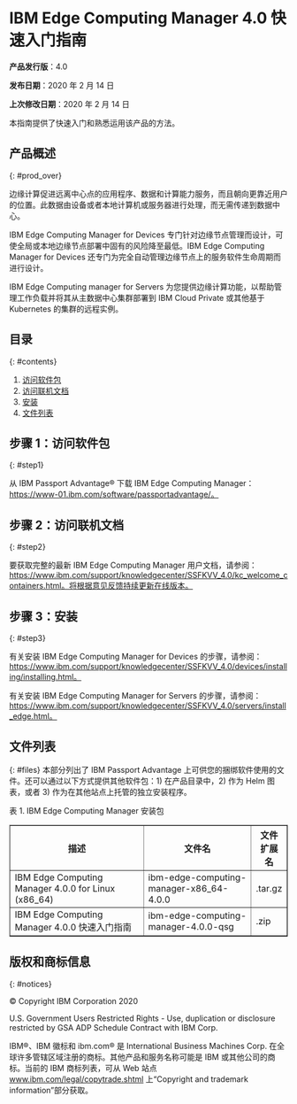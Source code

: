 # IBM Edge Computing Manager 4.0 快速入门指南

<b>产品发行版</b>：4.0

<b>发布日期</b>：2020 年 2 月 14 日

<b>上次修改日期</b>：2020 年 2 月 14 日

本指南提供了快速入门和熟悉运用该产品的方法。

## 产品概述
{: #prod_over}

边缘计算促进远离中心点的应用程序、数据和计算能力服务，而且朝向更靠近用户的位置。此数据由设备或者本地计算机或服务器进行处理，而无需传递到数据中心。

IBM Edge Computing Manager for Devices 专门针对边缘节点管理而设计，可使全局或本地边缘节点部署中固有的风险降至最低。IBM Edge Computing Manager for Devices 还专门为完全自动管理边缘节点上的服务软件生命周期而进行设计。

IBM Edge Computing manager for Servers 为您提供边缘计算功能，以帮助管理工作负载并将其从主数据中心集群部署到 IBM Cloud Private 或其他基于 Kubernetes 的集群的远程实例。

## 目录
{: #contents}

 1. [访问软件包](#step1)
 2. [访问联机文档](#step2)
 3. [安装](#step3)
 4. [文件列表](#files)

## 步骤 1：访问软件包
{: #step1}

从 IBM Passport Advantage® 下载 IBM Edge Computing Manager：https://www-01.ibm.com/software/passportadvantage/。

## 步骤 2：访问联机文档
{: #step2}

要获取完整的最新 IBM Edge Computing Manager 用户文档，请参阅：https://www.ibm.com/support/knowledgecenter/SSFKVV_4.0/kc_welcome_containers.html。将根据意见反馈持续更新在线版本。

## 步骤 3：安装
{: #step3}

有关安装 IBM Edge Computing Manager for Devices 的步骤，请参阅：https://www.ibm.com/support/knowledgecenter/SSFKVV_4.0/devices/installing/installing.html。

有关安装 IBM Edge Computing Manager for Servers 的步骤，请参阅：https://www.ibm.com/support/knowledgecenter/SSFKVV_4.0/servers/install_edge.html。

## 文件列表
{: #files}
本部分列出了 IBM Passport Advantage 上可供您的捆绑软件使用的文件。还可以通过以下方式提供其他软件包：1) 在产品目录中，2) 作为 Helm 图表，或者 3) 作为在其他站点上托管的独立安装程序。

表 1. IBM Edge Computing Manager 安装包
<table border="1" width="100%">
  <tr>
    <th width="50%">描述</th>
    <th width="40%">文件名<br></th>
    <th width="10%">文件扩展名<br></th>
  </tr>
  <tr>
    <td>IBM Edge Computing Manager 4.0.0 for Linux (x86_64)</td>
    <td>ibm-edge-computing-manager-x86_64-4.0.0</td>
    <td>.tar.gz</td>
  </tr>
  <tr>
    <td>IBM Edge Computing Manager 4.0.0 快速入门指南</td>
    <td>ibm-edge-computing-manager-4.0.0-qsg</td>
    <td>.zip</td>
  </tr>
</table>

## 版权和商标信息
{: #notices}

© Copyright IBM Corporation 2020

U.S. Government Users Restricted Rights - Use, duplication or disclosure restricted by GSA ADP Schedule Contract with IBM Corp.

IBM®、IBM 徽标和 ibm.com® 是 International Business Machines Corp. 在全球许多管辖区域注册的商标。其他产品和服务名称可能是 IBM 或其他公司的商标。当前的 IBM 商标列表，可从 Web 站点 www.ibm.com/legal/copytrade.shtml 上“Copyright and trademark information”部分获取。
